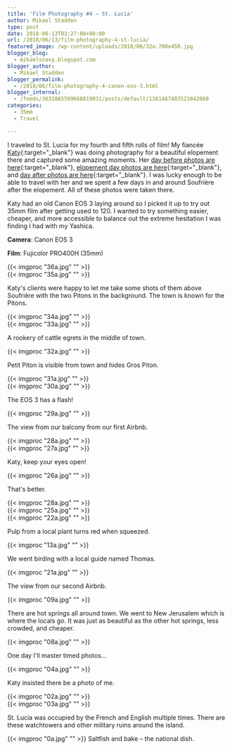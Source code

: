 ```yaml
---
title: 'Film Photography #4 – St. Lucia'
author: Mikael Stadden
type: post
date: 2018-06-13T03:27:00+00:00
url: /2018/06/13/film-photography-4-st-lucia/
featured_image: /wp-content/uploads/2018/06/32a-700x450.jpg
blogger_blog:
  - mikaelsnavy.blogspot.com
blogger_author:
  - Mikael Stadden
blogger_permalink:
  - /2018/06/film-photography-4-canon-eos-3.html
blogger_internal:
  - /feeds/3632865599668819031/posts/default/1301487403523842860
categories:
  - 35mm
  - Travel

---
```

I traveled to St. Lucia for my fourth and fifth rolls of film! My fiancée [Katy](http://www.katyweaver.com/){:target=\"_blank\"} was doing photography for a beautiful elopement there and captured some amazing moments. Her [day before photos are here](https://katyweaverblog.com/2018/04/21/st-lucia-pre-wedding-photos-calabash-cove/){:target=\"_blank\"}, [elopement day photos are here](https://katyweaverblog.com/2018/04/25/calabash-cove-st-lucia-wedding/){:target=\"_blank\"}, and [day after photos are here](https://katyweaverblog.com/2018/05/16/wedding-photos-soufriere-st-lucia/){:target=\"_blank\"}. I was lucky enough to be able to travel with her and we spent a few days in and around Soufrière after the elopement. All of these photos were taken there.

Katy had an old Canon EOS 3 laying around so I picked it up to try out 35mm film after getting used to 120. I wanted to try something easier, cheaper, and more accessible to balance out the extreme hesitation I was finding I had with my Yashica.

**Camera**: Canon EOS 3

**Film**: Fujicolor PRO400H (35mm)

{{< imgproc "36a.jpg" "" >}}
<br />
{{< imgproc "35a.jpg" "" >}}

Katy's clients were happy to let me take some shots of them above Soufrière with the two Pitons in the background. The town is known for the Pitons.

{{< imgproc "34a.jpg" "" >}}
<br />
{{< imgproc "33a.jpg" "" >}}

A rookery of cattle egrets in the middle of town.

{{< imgproc "32a.jpg" "" >}}

Petit Piton is visible from town and hides Gros Piton.

{{< imgproc "31a.jpg" "" >}}
<br />
{{< imgproc "30a.jpg" "" >}}

The EOS 3 has a flash!

{{< imgproc "29a.jpg" "" >}}

The view from our balcony from our first Airbnb.

{{< imgproc "28a.jpg" "" >}}
<br />
{{< imgproc "27a.jpg" "" >}}

Katy, keep your eyes open!

{{< imgproc "26a.jpg" "" >}}

That's better.

{{< imgproc "28a.jpg" "" >}}
<br />
{{< imgproc "25a.jpg" "" >}}
<br />
{{< imgproc "22a.jpg" "" >}}

Pulp from a local plant turns red when squeezed.

{{< imgproc "13a.jpg" "" >}}

We went birding with a local guide named Thomas.

{{< imgproc "21a.jpg" "" >}}

The view from our second Airbnb.

{{< imgproc "09a.jpg" "" >}}

There are hot springs all around town. We went to New Jerusalem which is where the locals go. It was just as beautiful as the other hot springs, less crowded, and cheaper.

{{< imgproc "08a.jpg" "" >}}

One day I'll master timed photos...

{{< imgproc "04a.jpg" "" >}}

Katy insisted there be a photo of me.

{{< imgproc "02a.jpg" "" >}}
<br />
{{< imgproc "03a.jpg" "" >}}

St. Lucia was occupied by the French and English multiple times. There are these watchtowers and other military ruins around the island.

{{< imgproc "0a.jpg" "" >}} Saltfish and bake – the national dish.
